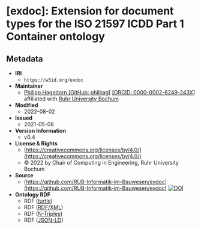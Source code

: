 # [exdoc]: Extension for document types for the ISO 21597 ICDD Part 1 Container ontology 

## Metadata
* **IRI**
  * `https://w3id.org/exdoc`
* **Maintainer**
  * [Philipp Hagedorn [GitHub: philhag]](https://github.com/philhag) [[ORCID: 0000-0002-6249-243X]](https://orcid.org/0000-0002-6249-243X)
    affiliated with [Ruhr University Bochum](https://www.inf.bi.ruhr-uni-bochum.de/iib/lehrstuhl/mitarbeiter/philipp_hagedorn.html.en)
* **Modified**
  * 2022-08-02
* **Issued**
  * 2021-05-08
* **Version Information**
  * v0.4
* **License &amp; Rights**
  * [https://creativecommons.org/licenses/by/4.0/](https://creativecommons.org/licenses/by/4.0/)
  * &copy; 2022 by Chair of Computing in Engineering, Ruhr University Bochum 
* **Source**
  * [https://github.com/RUB-Informatik-im-Bauwesen/exdoc](https://github.com/RUB-Informatik-im-Bauwesen/exdoc) 
[![DOI](https://zenodo.org/badge/DOI/10.5281/zenodo.5903118.svg)](https://doi.org/10.5281/zenodo.5903118) 
* **Ontology RDF**
  * RDF ([turtle](https://rub-informatik-im-bauwesen.github.io/exdoc/ExtendedDocument.ttl))
  * RDF ([RDF/XML](https://rub-informatik-im-bauwesen.github.io/exdoc/ExtendedDocument.rdf))
  * RDF ([N-Triples](https://rub-informatik-im-bauwesen.github.io/exdoc/ExtendedDocument.nt))
  * RDF ([JSON-LD](https://rub-informatik-im-bauwesen.github.io/exdoc/ExtendedDocument.jsonld))
